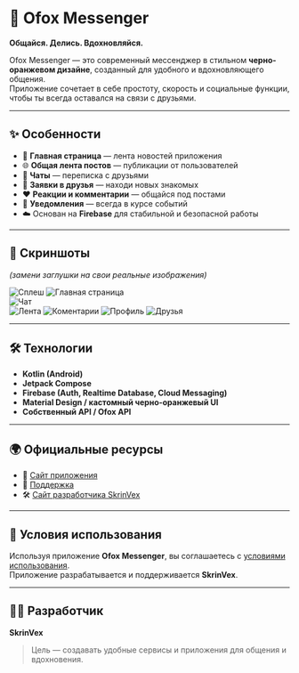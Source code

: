# 🦊 Ofox Messenger  
**Общайся. Делись. Вдохновляйся.**

Ofox Messenger — это современный мессенджер в стильном **черно-оранжевом дизайне**, созданный для удобного и вдохновляющего общения.  
Приложение сочетает в себе простоту, скорость и социальные функции, чтобы ты всегда оставался на связи с друзьями.

---

## ✨ Особенности

- 📰 **Главная страница** — лента новостей приложения  
- 🌐 **Общая лента постов** — публикации от пользователей  
- 💬 **Чаты** — переписка с друзьями  
- 👥 **Заявки в друзья** — находи новых знакомых  
- ❤️ **Реакции и комментарии** — общайся под постами  
- 🔔 **Уведомления** — всегда в курсе событий  
- ☁️ Основан на **Firebase** для стабильной и безопасной работы  

---

## 📸 Скриншоты

*(замени заглушки на свои реальные изображения)*  

![Сплеш](screenshots/splash.jpg)
![Главная страница](screenshots/home.jpg)  
![Чат](screenshots/chat.jpg)  
![Лента](screenshots/feed.jpg)
![Коментарии](screenshots/comments.jpg)
![Профиль](screenshots/profile.jpg)
![Друзья](screenshots/friends.jpg)

---

## 🛠️ Технологии

- **Kotlin (Android)**
- **Jetpack Compose**
- **Firebase (Auth, Realtime Database, Cloud Messaging)**
- **Material Design / кастомный черно-оранжевый UI**
- **Собственный API / Ofox API**

---

## 🌍 Официальные ресурсы

- 📱 [Сайт приложения](https://ofox.skrinvex.su/)  
- 💬 [Поддержка](https://ofox.skrinvex.su/support/)  
- 🛠 [Сайт разработчика SkrinVex](https://skrinvex.su/)  

---

## 📜 Условия использования

Используя приложение **Ofox Messenger**, вы соглашаетесь с [условиями использования](https://ofox.skrinvex.su/terms-of-service/).  
Приложение разрабатывается и поддерживается **SkrinVex**.

---

## 👨‍💻 Разработчик

**SkrinVex**  
> Цель — создавать удобные сервисы и приложения для общения и вдохновения.
